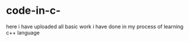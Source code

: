 # code-in-c-
here i have uploaded all basic work i have done in my process of learning c++ language
